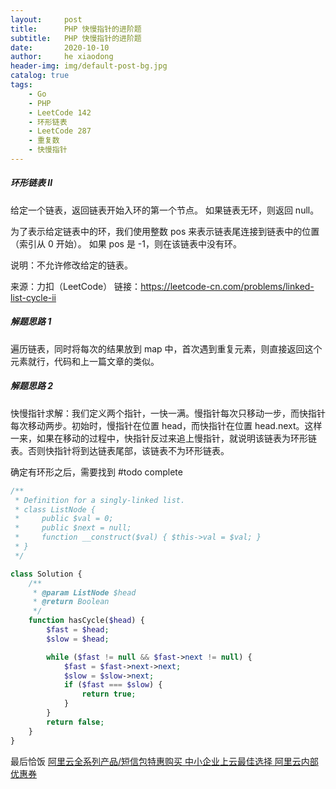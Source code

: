 ```yaml
---
layout:     post
title:      PHP 快慢指针的进阶题
subtitle:   PHP 快慢指针的进阶题
date:       2020-10-10
author:     he xiaodong
header-img: img/default-post-bg.jpg
catalog: true
tags:
    - Go
    - PHP
    - LeetCode 142
    - 环形链表
    - LeetCode 287
    - 重复数
    - 快慢指针
---
```



##### 环形链表 II
给定一个链表，返回链表开始入环的第一个节点。 如果链表无环，则返回 null。

为了表示给定链表中的环，我们使用整数 pos 来表示链表尾连接到链表中的位置（索引从 0 开始）。 如果 pos 是 -1，则在该链表中没有环。

说明：不允许修改给定的链表。

来源：力扣（LeetCode）
链接：https://leetcode-cn.com/problems/linked-list-cycle-ii

##### 解题思路 1
遍历链表，同时将每次的结果放到 map 中，首次遇到重复元素，则直接返回这个元素就行，代码和上一篇文章的类似。


##### 解题思路 2
快慢指针求解：我们定义两个指针，一快一满。慢指针每次只移动一步，而快指针每次移动两步。初始时，慢指针在位置 head，而快指针在位置 head.next。这样一来，如果在移动的过程中，快指针反过来追上慢指针，就说明该链表为环形链表。否则快指针将到达链表尾部，该链表不为环形链表。

确定有环形之后，需要找到
#todo complete


```php
/**
 * Definition for a singly-linked list.
 * class ListNode {
 *     public $val = 0;
 *     public $next = null;
 *     function __construct($val) { $this->val = $val; }
 * }
 */

class Solution {
    /**
     * @param ListNode $head
     * @return Boolean
     */
    function hasCycle($head) {
        $fast = $head;
        $slow = $head;

        while ($fast != null && $fast->next != null) {
            $fast = $fast->next->next;
            $slow = $slow->next;
            if ($fast === $slow) {
                return true;
            }
        }
        return false;
    }
}
```



最后恰饭 [阿里云全系列产品/短信包特惠购买 中小企业上云最佳选择 阿里云内部优惠券](https://www.aliyun.com/minisite/goods?userCode=0amqgcs9)